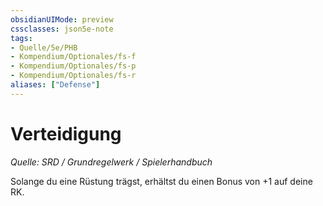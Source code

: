 ```yaml
---
obsidianUIMode: preview
cssclasses: json5e-note
tags:
- Quelle/5e/PHB
- Kompendium/Optionales/fs-f
- Kompendium/Optionales/fs-p
- Kompendium/Optionales/fs-r
aliases: ["Defense"]
---
```

# Verteidigung
*Quelle: SRD / Grundregelwerk / Spielerhandbuch*  

Solange du eine Rüstung trägst, erhältst du einen Bonus von +1 auf deine RK.